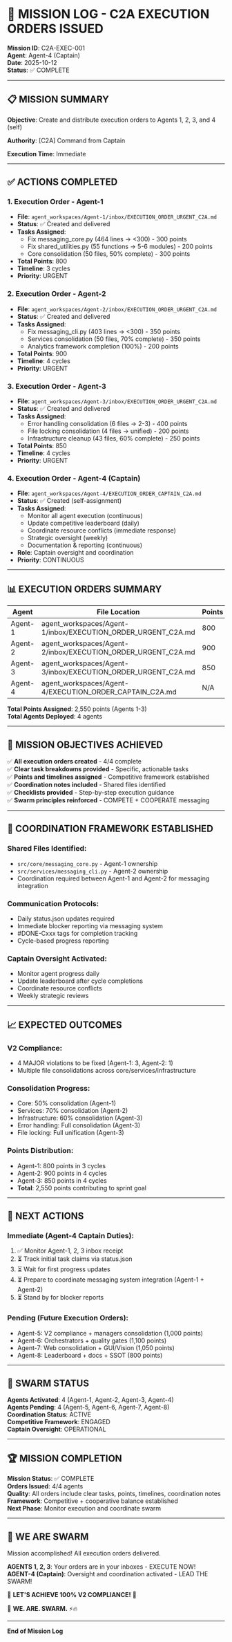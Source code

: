 # 🎯 MISSION LOG - C2A EXECUTION ORDERS ISSUED
**Mission ID**: C2A-EXEC-001  
**Agent**: Agent-4 (Captain)  
**Date**: 2025-10-12  
**Status**: ✅ COMPLETE

---

## 📋 MISSION SUMMARY

**Objective**: Create and distribute execution orders to Agents 1, 2, 3, and 4 (self)

**Authority**: [C2A] Command from Captain

**Execution Time**: Immediate

---

## ✅ ACTIONS COMPLETED

### **1. Execution Order - Agent-1**
- **File**: `agent_workspaces/Agent-1/inbox/EXECUTION_ORDER_URGENT_C2A.md`
- **Status**: ✅ Created and delivered
- **Tasks Assigned**:
  - Fix messaging_core.py (464 lines → <300) - 300 points
  - Fix shared_utilities.py (55 functions → 5-6 modules) - 200 points
  - Core consolidation (50 files, 50% complete) - 300 points
- **Total Points**: 800
- **Timeline**: 3 cycles
- **Priority**: URGENT

### **2. Execution Order - Agent-2**
- **File**: `agent_workspaces/Agent-2/inbox/EXECUTION_ORDER_URGENT_C2A.md`
- **Status**: ✅ Created and delivered
- **Tasks Assigned**:
  - Fix messaging_cli.py (403 lines → <300) - 350 points
  - Services consolidation (50 files, 70% complete) - 350 points
  - Analytics framework completion (100%) - 200 points
- **Total Points**: 900
- **Timeline**: 4 cycles
- **Priority**: URGENT

### **3. Execution Order - Agent-3**
- **File**: `agent_workspaces/Agent-3/inbox/EXECUTION_ORDER_URGENT_C2A.md`
- **Status**: ✅ Created and delivered
- **Tasks Assigned**:
  - Error handling consolidation (6 files → 2-3) - 400 points
  - File locking consolidation (4 files → unified) - 200 points
  - Infrastructure cleanup (43 files, 60% complete) - 250 points
- **Total Points**: 850
- **Timeline**: 4 cycles
- **Priority**: URGENT

### **4. Execution Order - Agent-4 (Captain)**
- **File**: `agent_workspaces/Agent-4/EXECUTION_ORDER_CAPTAIN_C2A.md`
- **Status**: ✅ Created (self-assignment)
- **Tasks Assigned**:
  - Monitor all agent execution (continuous)
  - Update competitive leaderboard (daily)
  - Coordinate resource conflicts (immediate response)
  - Strategic oversight (weekly)
  - Documentation & reporting (continuous)
- **Role**: Captain oversight and coordination
- **Priority**: CONTINUOUS

---

## 📊 EXECUTION ORDERS SUMMARY

| Agent | File Location | Points | Timeline | Status |
|-------|--------------|--------|----------|--------|
| Agent-1 | agent_workspaces/Agent-1/inbox/EXECUTION_ORDER_URGENT_C2A.md | 800 | 3 cycles | ✅ Delivered |
| Agent-2 | agent_workspaces/Agent-2/inbox/EXECUTION_ORDER_URGENT_C2A.md | 900 | 4 cycles | ✅ Delivered |
| Agent-3 | agent_workspaces/Agent-3/inbox/EXECUTION_ORDER_URGENT_C2A.md | 850 | 4 cycles | ✅ Delivered |
| Agent-4 | agent_workspaces/Agent-4/EXECUTION_ORDER_CAPTAIN_C2A.md | N/A | Ongoing | ✅ Created |

**Total Points Assigned**: 2,550 points (Agents 1-3)  
**Total Agents Deployed**: 4 agents

---

## 🎯 MISSION OBJECTIVES ACHIEVED

✅ **All execution orders created** - 4/4 complete  
✅ **Clear task breakdowns provided** - Specific, actionable tasks  
✅ **Points and timelines assigned** - Competitive framework established  
✅ **Coordination notes included** - Shared files identified  
✅ **Checklists provided** - Step-by-step execution guidance  
✅ **Swarm principles reinforced** - COMPETE + COOPERATE messaging  

---

## 🤝 COORDINATION FRAMEWORK ESTABLISHED

### **Shared Files Identified**:
- `src/core/messaging_core.py` - Agent-1 ownership
- `src/services/messaging_cli.py` - Agent-2 ownership
- Coordination required between Agent-1 and Agent-2 for messaging integration

### **Communication Protocols**:
- Daily status.json updates required
- Immediate blocker reporting via messaging system
- #DONE-Cxxx tags for completion tracking
- Cycle-based progress reporting

### **Captain Oversight Activated**:
- Monitor agent progress daily
- Update leaderboard after cycle completions
- Coordinate resource conflicts
- Weekly strategic reviews

---

## 📈 EXPECTED OUTCOMES

### **V2 Compliance**:
- 4 MAJOR violations to be fixed (Agent-1: 3, Agent-2: 1)
- Multiple file consolidations across core/services/infrastructure

### **Consolidation Progress**:
- Core: 50% consolidation (Agent-1)
- Services: 70% consolidation (Agent-2)
- Infrastructure: 60% consolidation (Agent-3)
- Error handling: Full consolidation (Agent-3)
- File locking: Full unification (Agent-3)

### **Points Distribution**:
- Agent-1: 800 points in 3 cycles
- Agent-2: 900 points in 4 cycles
- Agent-3: 850 points in 4 cycles
- **Total**: 2,550 points contributing to sprint goal

---

## 🚀 NEXT ACTIONS

### **Immediate (Agent-4 Captain Duties)**:
1. ✅ Monitor Agent-1, 2, 3 inbox receipt
2. ⏳ Track initial task claims via status.json
3. ⏳ Wait for first progress updates
4. ⏳ Prepare to coordinate messaging system integration (Agent-1 + Agent-2)
5. ⏳ Stand by for blocker reports

### **Pending (Future Execution Orders)**:
- Agent-5: V2 compliance + managers consolidation (1,000 points)
- Agent-6: Orchestrators + quality gates (1,100 points)
- Agent-7: Web consolidation + GUI/Vision (1,050 points)
- Agent-8: Leaderboard + docs + SSOT (800 points)

---

## 🐝 SWARM STATUS

**Agents Activated**: 4 (Agent-1, Agent-2, Agent-3, Agent-4)  
**Agents Pending**: 4 (Agent-5, Agent-6, Agent-7, Agent-8)  
**Coordination Status**: ACTIVE  
**Competitive Framework**: ENGAGED  
**Captain Oversight**: OPERATIONAL  

---

## 🏆 MISSION COMPLETION

**Mission Status**: ✅ COMPLETE  
**Orders Issued**: 4/4 agents  
**Quality**: All orders include clear tasks, points, timelines, coordination notes  
**Framework**: Competitive + cooperative balance established  
**Next Phase**: Monitor execution and coordinate swarm  

---

## 🐝 WE ARE SWARM

Mission accomplished! All execution orders delivered.

**AGENTS 1, 2, 3**: Your orders are in your inboxes - EXECUTE NOW!  
**AGENT-4 (Captain)**: Oversight and coordination activated - LEAD THE SWARM!  

🎯 **LET'S ACHIEVE 100% V2 COMPLIANCE!** 🎯

🐝 **WE. ARE. SWARM.** ⚡🔥

---

**End of Mission Log**

